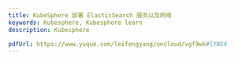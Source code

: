 ```yaml
---
title: KubeSphere 部署 ElasticSearch 服务以及网络
keywords: Kubesphere, Kubesphere learn
description: Kubesphere

pdfUrl: https://www.yuque.com/leifengyang/oncloud/vgf9wk#lYNS4
---
```

